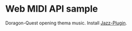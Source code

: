 Web MIDI API sample
===================

Doragon-Quest opening thema music.
Install [Jazz-Plugin](http://jazz-soft.net/).
